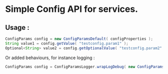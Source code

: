 # Simple Config API for services.

## Usage :

```java
ConfigParams config = new ConfigParamsDefault( configProperties );
String value1 = config.getValue( "testconfig.param1" );
Optional<String> value2 = config.getOptionalValue( "testconfig.param2" );
```

Or added behaviours, for instance logging : 

```java
ConfigParams config = ConfigParamsLogger.wrapLogDebug( new ConfigParamsDefault( configProperties ) );
```

